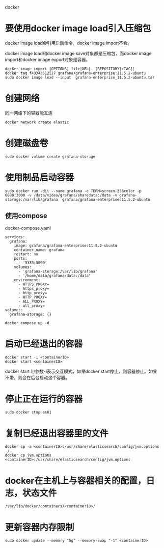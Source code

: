 docker

# 要使用docker image load引入压缩包

docker image load会引用启动命令，docker image import不会。

docker image load和docker image save对象都是压缩包，而docker image import和docker image export对象是容器。

```
docker image import [OPTIONS] file|URL|- [REPOSITORY[:TAG]]
docker tag f40343512527 grafana/grafana-enterprise:11.5.2-ubuntu
sudo docker image load --input  grafana-enterprise_11.5.2-ubuntu.tar
```

# 创建网络

同一网络下的容器能互连

```
docker network create elastic
```

# 创建磁盘卷

```
sudo docker volume create grafana-storage
```



# 使用制品启动容器

```
sudo docker run -dit --name grafana -e TERM=screen-256color -p 6800:3000 -v /data/video/grafana/sharedata:/data -v grafana-storage:/var/lib/grafana  grafana/grafana-enterprise:11.5.2-ubuntu
```

## 使用compose

docker-compose.yaml

```
services:
  grafana:
    image: grafana/grafana-enterprise:11.5.2-ubuntu
    container_name: grafana
    restart: no
    ports:
      - '3333:3000'
    volumes:
      - 'grafana-storage:/var/lib/grafana'
      - '/home/data/grafana/data:/data'
    environment:
      - HTTPS_PROXY=
      - https_proxy=
      - http_proxy=
      - HTTP_PROXY=
      - ALL_PROXY=
      - all_proxy=
volumes:
  grafana-storage: {}
```

```
docker compose up -d
```

# 启动已经退出的容器

```
docker start -i <containerID>
docker start <containerID>
```

docker start 带参数-i表示交互模式，如果docker start停止，则容器停止。如果不带，则会在后台启动这个容器。

# 停止正在运行的容器

```
sudo docker stop es01
```

# 复制已经退出容器里的文件

```
docker cp -a <containerID>:/usr/share/elasticsearch/config/jvm.options   ./
docker cp jvm.options <containerID>:/usr/share/elasticsearch/config/jvm.options
```

# docker在主机上与容器相关的配置，日志，状态文件

```
/var/lib/docker/containers/<containerID>/
```

# 更新容器内存限制

```
sudo docker update --memory "5g" --memory-swap "-1" <containerID>
```



